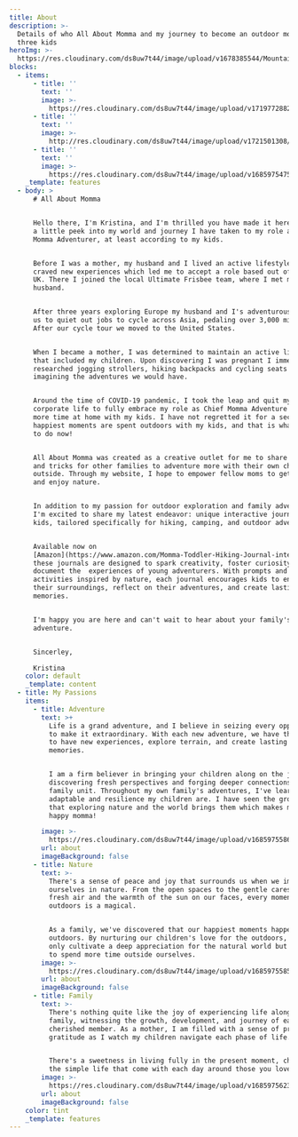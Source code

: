 ```yaml
---
title: About
description: >-
  Details of who All About Momma and my journey to become an outdoor mom to
  three kids
heroImg: >-
  https://res.cloudinary.com/ds8uw7t44/image/upload/v1678385544/Mountains-Momma-cover-with-Lucas_iy5es6.webp
blocks:
  - items:
      - title: ''
        text: ''
        image: >-
          https://res.cloudinary.com/ds8uw7t44/image/upload/v1719772882/skiing_at_shawnee_whole_family_z4tyzb.jpg
      - title: ''
        text: ''
        image: >-
          http://res.cloudinary.com/ds8uw7t44/image/upload/v1721501308/allaboutmomma_aboutpage_me_itoy9n.jpg
      - title: ''
        text: ''
        image: >-
          https://res.cloudinary.com/ds8uw7t44/image/upload/v1685975475/hiking-with-a-baby-fall-time.jpg
    _template: features
  - body: >
      # All About Momma


      Hello there, I'm Kristina, and I'm thrilled you have made it here! Here's
      a little peek into my world and journey I have taken to my role as  Chief
      Momma Adventurer, at least according to my kids.


      Before I was a mother, my husband and I lived an active lifestyle. I also
      craved new experiences which led me to accept a role based out of London,
      UK. There I joined the local Ultimate Frisbee team, where I met my now
      husband.


      After three years exploring Europe my husband and I's adventurous side led
      us to quiet out jobs to cycle across Asia, pedaling over 3,000 miles.
      After our cycle tour we moved to the United States.


      When I became a mother, I was determined to maintain an active lifestyle
      that included my children. Upon discovering I was pregnant I immediately
      researched jogging strollers, hiking backpacks and cycling seats for kids
      imagining the adventures we would have.


      Around the time of COVID-19 pandemic, I took the leap and quit my
      corporate life to fully embrace my role as Chief Momma Adventure and have
      more time at home with my kids. I have not regretted it for a second. My
      happiest moments are spent outdoors with my kids, and that is what I get
      to do now!


      All About Momma was created as a creative outlet for me to share my tips
      and tricks for other families to adventure more with their own children
      outside. Through my website, I hope to empower fellow moms to get outside
      and enjoy nature.


      In addition to my passion for outdoor exploration and family adventures,
      I'm excited to share my latest endeavor: unique interactive journals for
      kids, tailored specifically for hiking, camping, and outdoor adventures.


      Available now on
      [Amazon](https://www.amazon.com/Momma-Toddler-Hiking-Journal-interactive/dp/B0CHMHKDG6/ref=tmm_pap_swatch_0?_encoding=UTF8\&qid=\&sr=),
      these journals are designed to spark creativity, foster curiosity, and
      document the  experiences of young adventurers. With prompts and
      activities inspired by nature, each journal encourages kids to engage with
      their surroundings, reflect on their adventures, and create lasting
      memories.


      I'm happy you are here and can't wait to hear about your family's
      adventure.


      Sincerley,

      Kristina
    color: default
    _template: content
  - title: My Passions
    items:
      - title: Adventure
        text: >+
          Life is a grand adventure, and I believe in seizing every opportunity
          to make it extraordinary. With each new adventure, we have the chance
          to have new experiences, explore terrain, and create lasting family
          memories. 


          I am a firm believer in bringing your children along on the journey,
          discovering fresh perspectives and forging deeper connections as a
          family unit. Throughout my own family's adventures, I've learned how
          adaptable and resilience my children are. I have seen the growing joy
          that exploring nature and the world brings them which makes me one
          happy momma! 

        image: >-
          https://res.cloudinary.com/ds8uw7t44/image/upload/v1685975586/hiking-while-pregnant-italy.jpg
        url: about
        imageBackground: false
      - title: Nature
        text: >-
          There's a sense of peace and joy that surrounds us when we immerse
          ourselves in nature. From the open spaces to the gentle caress of
          fresh air and the warmth of the sun on our faces, every moment spent
          outdoors is a magical. 


          As a family, we've discovered that our happiest moments happen
          outdoors. By nurturing our children's love for the outdoors, we not
          only cultivate a deep appreciation for the natural world but also get
          to spend more time outside ourselves. 
        image: >-
          https://res.cloudinary.com/ds8uw7t44/image/upload/v1685975585/hiking-while-pregnant-2nd-trimester.jpg
        url: about
        imageBackground: false
      - title: Family
        text: >-
          There's nothing quite like the joy of experiencing life alongside your
          family, witnessing the growth, development, and journey of each
          cherished member. As a mother, I am filled with a sense of pride and
          gratitude as I watch my children navigate each phase of life. 


          There's a sweetness in living fully in the present moment, cherishing
          the simple life that come with each day around those you love.
        image: >-
          https://res.cloudinary.com/ds8uw7t44/image/upload/v1685975623/toddler-outdoor-autumn-activity-hayride.jpg
        url: about
        imageBackground: false
    color: tint
    _template: features
---
```


